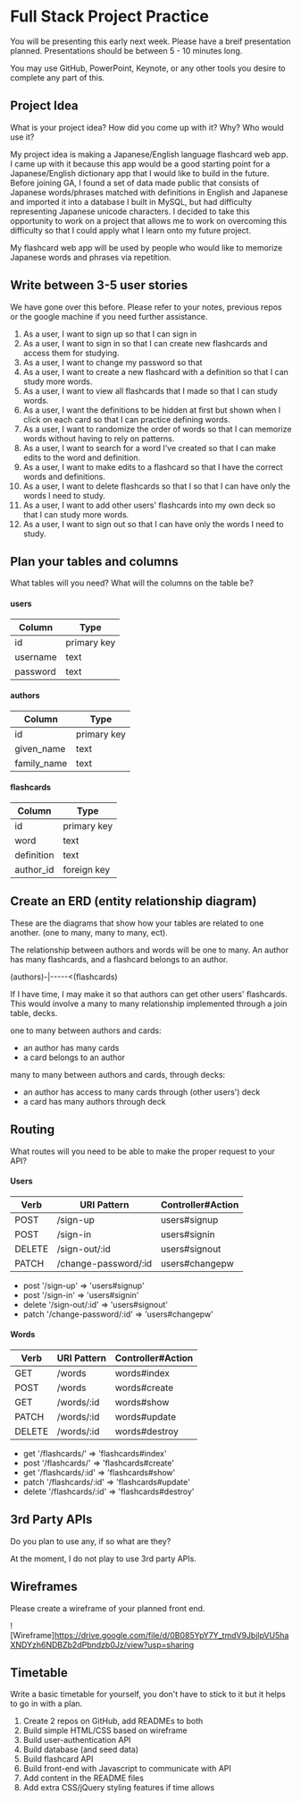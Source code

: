 # Full Stack Project Practice

You will be presenting this early next week.  Please have a breif presentation
planned.  Presentations should be between 5 - 10 minutes long.

You may use GitHub, PowerPoint, Keynote, or any other tools you desire to
complete any part of this.

## Project Idea

What is your project idea?  How did you come up with it? Why? Who would use it?

My project idea is making a Japanese/English language flashcard web app.
I came up with it because this app would be a good starting point for a
Japanese/English dictionary app that I would like to build in the future. Before
joining GA, I found a set of data made public that consists of Japanese words/phrases matched with definitions in English and Japanese and imported it
into a database I built in MySQL, but had difficulty representing Japanese unicode characters. I decided to take this opportunity to work on a project that allows
me to work on overcoming this difficulty so that I could apply what I learn onto
my future project.

My flashcard web app will be used by people who would like to memorize Japanese
words and phrases via repetition.



## Write between 3-5 user stories

We have gone over this before. Please refer to your notes, previous repos or the
google machine if you need further assistance.

1. As a user, I want to sign up so that I can sign in
2. As a user, I want to sign in so that I can create new flashcards and access them for studying.
3. As a user, I want to change my password so that
4. As a user, I want to create a new flashcard with a definition so that I can study more words.
5. As a user, I want to view all flashcards that I made so that I can study words.
6. As a user, I want the definitions to be hidden at first but shown when I click on each card so that I can practice defining words.
7. As a user, I want to randomize the order of words so that I can memorize words
without having to rely on patterns.
8. As a user, I want to search for a word I’ve created so that I can make edits to the word and definition.
9. As a user, I want to make edits to a flashcard so that I have the correct words and definitions.
10. As a user, I want to delete flashcards so that I so that I can have only the words I need to study.
11. As a user, I want to add other users' flashcards into my own deck so that I can study more words.
12. As a user, I want to sign out so that I can have only the words I need to study.


## Plan your tables and columns

What tables will you need? What will the columns on the table be?

#### users
| Column       |     Type     |
|--------------|--------------|
| id           | primary key  |
| username     | text         |
| password     | text         |

#### authors
| Column       |     Type     |
|--------------|--------------|
| id           | primary key  |
| given_name   | text         |
| family_name  | text         |


#### flashcards
| Column       |     Type     |
|--------------|--------------|
| id           | primary key  |
| word         | text         |
| definition   | text         |
| author_id    | foreign key  |


## Create an ERD (entity relationship diagram)

These are the diagrams that show how your tables are related to one another.
(one to many, many to many, ect).

The relationship between authors and words will be one to many.
An author has many flashcards, and a flashcard belongs to an author.

(authors)-|-----<(flashcards)


If I have time, I may make it so that authors can get other users' flashcards.
This would involve a many to many relationship implemented through a join table,
decks.

one to many between authors and cards:
  - an author has many cards
  - a card belongs to an author

many to many between authors and cards, through decks:
  - an author has access to many cards through (other users') deck
  - a card has many authors through deck

## Routing

What routes will you need to be able to make the proper request to your API?

#### Users
| Verb   | URI Pattern          | Controller#Action |
|--------|----------------------|-------------------|
| POST   | /sign-up             | users#signup      |
| POST   | /sign-in             | users#signin      |
| DELETE | /sign-out/:id        | users#signout     |
| PATCH  | /change-password/:id | users#changepw    |

- post '/sign-up' => 'users#signup'
- post '/sign-in' => 'users#signin'
- delete '/sign-out/:id' => 'users#signout'
- patch '/change-password/:id' => 'users#changepw'

#### Words
| Verb   | URI Pattern | Controller#Action |
|--------|-------------|-------------------|
| GET    | /words      | words#index       |
| POST   | /words      | words#create      |
| GET    | /words/:id  | words#show        |
| PATCH  | /words/:id  | words#update      |
| DELETE | /words/:id  | words#destroy     |

- get '/flashcards/' => 'flashcards#index'
- post '/flashcards/' => 'flashcards#create'
- get '/flashcards/:id' => 'flashcards#show'
- patch '/flashcards/:id' => 'flashcards#update'
- delete '/flashcards/:id' => 'flashcards#destroy'


## 3rd Party APIs

Do you plan to use any, if so what are they?

At the moment, I do not play to use 3rd party APIs.

## Wireframes

Please create a wireframe of your planned front end.

![Wireframe]https://drive.google.com/file/d/0B085YpY7Y_tmdV9JbjlpVU5haXNDYzh6NDBZb2dPbndzb0Jz/view?usp=sharing

## Timetable

Write a basic timetable for yourself, you don't have to stick to it but it
helps to go in with a plan.

1. Create 2 repos on GitHub, add READMEs to both
2. Build simple HTML/CSS based on wireframe
3. Build user-authentication API
4. Build database (and seed data)
5. Build flashcard API
6. Build front-end with Javascript to communicate with API
7. Add content in the README files
8. Add extra CSS/jQuery styling features if time allows
